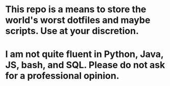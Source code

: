 # This repo is a means to store the world's worst dotfiles and maybe scripts. Use at your discretion.
# I am not quite fluent in Python, Java, JS, bash, and SQL. Please do not ask for a professional opinion.
